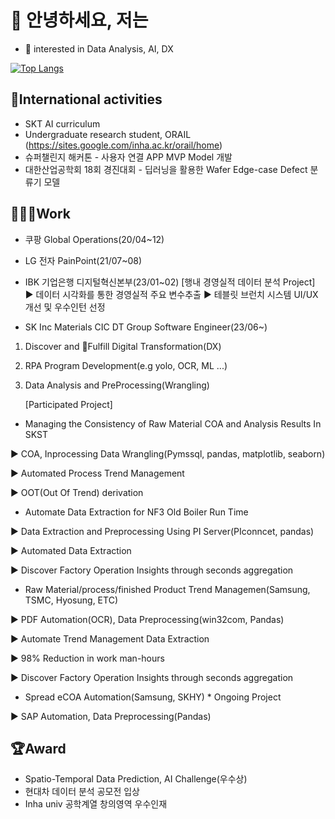 # 👋 안녕하세요, 저는
- 👀 interested in Data Analysis, AI, DX

<!---
keemsub/keemsub is a ✨ special ✨ repository because its `README.md` (this file) appears on your GitHub profile.
You can click the Preview link to take a look at your changes.
--->

[![Top Langs](https://github-readme-stats.vercel.app/api/top-langs/?username=keemsub&layout=compact)](https://github.com/keemsub/github-readme-stats)

## 🏃International activities
- SKT AI curriculum
- Undergraduate research student, ORAIL (https://sites.google.com/inha.ac.kr/orail/home)
- 슈퍼챌린지 해커톤 - 사용자 연결 APP MVP Model 개발
- 대한산업공학회 18회 경진대회 - 딥러닝을 활용한 Wafer Edge-case Defect 분류기 모델

## 👨🏻‍💻Work
- 쿠팡 Global Operations(20/04~12)
- LG 전자 PainPoint(21/07~08)
  
- IBK 기업은행 디지털혁신본부(23/01~02)
  [행내 경영실적 데이터 분석 Project]
  ▶ 데이터 시각화를 통한 경영실적 주요 변수추출
  ▶ 테블릿 브런치 시스템 UI/UX 개선 및 우수인턴 선정
  
- SK Inc Materials CIC DT Group Software Engineer(23/06~)
1. Discover and Fulfill Digital Transformation(DX)
2. RPA Program Development(e.g yolo, OCR, ML ...)
3. Data Analysis and PreProcessing(Wrangling)

   [Participated Project]
  - Managing the Consistency of Raw Material COA and Analysis Results In SKST
    
  ▶ COA, Inprocessing Data Wrangling(Pymssql, pandas, matplotlib, seaborn)

  ▶ Automated Process Trend Management
  
  ▶ OOT(Out Of Trend) derivation
  
  - Automate Data Extraction for NF3 Old Boiler Run Time
    
  ▶ Data Extraction and Preprocessing Using PI Server(PIconncet, pandas)
  
  ▶ Automated Data Extraction
  
  ▶ Discover Factory Operation Insights through seconds aggregation
  
  - Raw Material/process/finished Product Trend Managemen(Samsung, TSMC, Hyosung, ETC)
    
  ▶ PDF Automation(OCR), Data Preprocessing(win32com, Pandas)
  
  ▶ Automate Trend Management Data Extraction
  
  ▶ 98% Reduction in work man-hours
  
  ▶ Discover Factory Operation Insights through seconds aggregation
  
  
  - Spread eCOA Automation(Samsung, SKHY) * Ongoing Project
    
  ▶ SAP Automation, Data Preprocessing(Pandas)

## 🏆Award
- Spatio-Temporal Data Prediction, AI Challenge(우수상)
- 현대차 데이터 분석 공모전 입상
- Inha univ 공학계열 창의영역 우수인재

